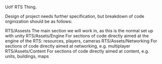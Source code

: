 UoY RTS Thing.

Design of project needs further specification, but breakdown of code orginization should be as follows:

RTS/Assests The main section we will work in, as this is the normal set up with unity
RTS/Assets/Engine For sections of code directly aimed at the engine of the RTS: resources, players, cameras
RTS/Assets/Networking For sections of code directly aimed at networking, e.g. multiplayer
RTS/Assets/Content For sections of code directly aimed at content, e.g. units, buildings, maps


